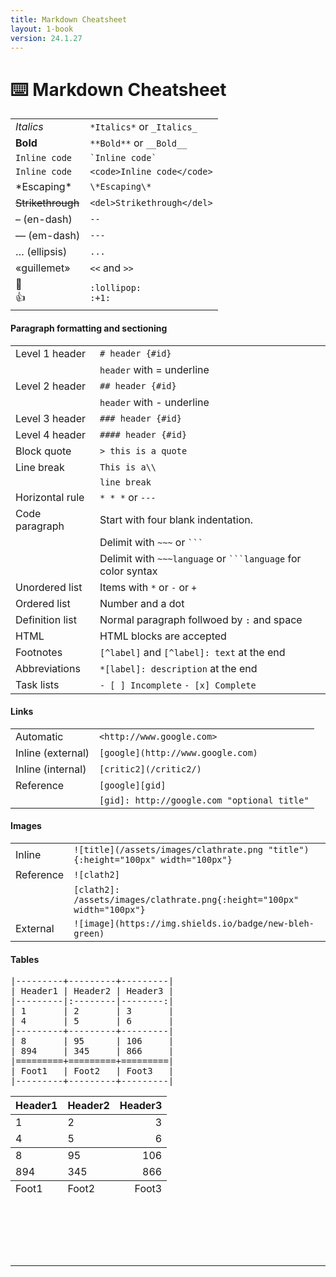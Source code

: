 ```yaml
---
title: Markdown Cheatsheet
layout: 1-book
version: 24.1.27
---
```


# <span class="emoji">⌨️</span> Markdown Cheatsheet

<table>
  <tbody>
    <tr>
      <td><em>Italics</em></td>
      <td>
<code>*Italics*</code> or <code>_Italics_</code>
</td>
    </tr>
    <tr>
      <td><strong>Bold</strong></td>
      <td>
<code>**Bold**</code> or <code>__Bold__</code>
</td>
    </tr>
    <tr>
      <td><code>Inline code</code></td>
      <td><code>`Inline code`</code></td>
    </tr>
    <tr>
      <td><code>Inline code</code></td>
      <td><code>&lt;code&gt;Inline code&lt;/code&gt;</code></td>
    </tr>
    <tr>
      <td>*Escaping*</td>
      <td><code>\*Escaping\*</code></td>
    </tr>
    <tr>
      <td><del>Strikethrough</del></td>
      <td><code>&lt;del&gt;Strikethrough&lt;/del&gt;</code></td>
    </tr>
    <tr>
      <td>– (en-dash)</td>
      <td><code>--</code></td>
    </tr>
    <tr>
      <td>— (em-dash)</td>
      <td><code>---</code></td>
    </tr>
    <tr>
      <td>… (ellipsis)</td>
      <td><code>...</code></td>
    </tr>
    <tr>
      <td>«guillemet»</td>
      <td>
<code>&lt;&lt;</code> and <code>&gt;&gt;</code>
</td>
    </tr>
    <tr>
      <td>
<span class="emoji" title=":lollipop:">🍭</span><br>
<span class="emoji" title=":+1:">👍
      <td><code>:lollipop:<br>:+1:</code></td>
   </span>
   </td>
   </tr>
   </tbody>
   </table>

<h4 id="paragraph-formatting-and-sectioning">Paragraph formatting and sectioning</h4>

<table>
  <tbody>
    <tr>
      <td>Level 1 header</td>
      <td><code># header {#id}</code></td>
    </tr>
    <tr>
      <td> </td>
      <td>
<code>header</code> with = underline</td>
    </tr>
    <tr>
      <td>Level 2 header</td>
      <td><code>## header {#id}</code></td>
    </tr>
    <tr>
      <td> </td>
      <td>
<code>header</code> with - underline</td>
    </tr>
    <tr>
      <td>Level 3 header</td>
      <td><code>### header {#id}</code></td>
    </tr>
    <tr>
      <td>Level 4 header</td>
      <td><code>#### header {#id}</code></td>
    </tr>
    <tr>
      <td>Block quote</td>
      <td><code>&gt; this is a quote</code></td>
    </tr>
    <tr>
      <td>Line break</td>
      <td><code>This is a\\</code></td>
    </tr>
    <tr>
      <td> </td>
      <td><code>line break</code></td>
    </tr>
    <tr>
      <td>Horizontal rule</td>
      <td>
<code>* * *</code> or <code>---</code>
</td>
    </tr>
    <tr>
      <td>Code paragraph</td>
      <td>Start with four blank indentation.</td>
    </tr>
    <tr>
      <td> </td>
      <td>Delimit with <code>~~~</code> or <code>```</code>
</td>
    </tr>
    <tr>
      <td> </td>
      <td>Delimit with <code>~~~language</code> or <code>```language</code> for color syntax</td>
    </tr>
    <tr>
      <td>Unordered list</td>
      <td>Items with <code>*</code> or <code>-</code> or <code>+</code>
</td>
    </tr>
    <tr>
      <td>Ordered list</td>
      <td>Number and a dot</td>
    </tr>
    <tr>
      <td>Definition list</td>
      <td>Normal paragraph follwoed by <code>:</code> and space</td>
    </tr>
    <tr>
      <td>HTML</td>
      <td>HTML blocks are accepted</td>
    </tr>
    <tr>
      <td>Footnotes</td>
      <td>
<code>[^label]</code> and <code>[^label]: text</code> at the end</td>
    </tr>
    <tr>
      <td>Abbreviations</td>
      <td>
<code>*[label]: description</code> at the end</td>
    </tr>
    <tr>
      <td>Task lists</td>
      <td>
<code>- [ ] Incomplete</code> <code>- [x] Complete</code>
</td>
    </tr>
  </tbody>
</table>

<h4 id="links">Links</h4>

<table>
  <tbody>
    <tr>
      <td>Automatic</td>
      <td><code>&lt;http://www.google.com&gt;</code></td>
    </tr>
    <tr>
      <td>Inline (external)</td>
      <td><code>[google](http://www.google.com)</code></td>
    </tr>
    <tr>
      <td>Inline (internal)</td>
      <td><code>[critic2](/critic2/)</code></td>
    </tr>
    <tr>
      <td>Reference</td>
      <td><code>[google][gid]</code></td>
    </tr>
    <tr>
      <td> </td>
      <td><code>[gid]: http://google.com "optional title"</code></td>
    </tr>
  </tbody>
</table>

<h4 id="images">Images</h4>

<table>
  <tbody>
    <tr>
      <td>Inline</td>
      <td><code>![title](/assets/images/clathrate.png "title"){:height="100px" width="100px"}</code></td>
    </tr>
    <tr>
      <td>Reference</td>
      <td><code>![clath2]</code></td>
    </tr>
    <tr>
      <td> </td>
      <td><code>[clath2]: /assets/images/clathrate.png{:height="100px" width="100px"}</code></td>
    </tr>
    <tr>
      <td>External</td>
      <td><code>![image](https://img.shields.io/badge/new-bleh-green)</code></td>
    </tr>
  </tbody>
</table>

<h4 id="tables">Tables</h4>

<pre>
|---------+---------+---------|
| Header1 | Header2 | Header3 |
|---------|:--------|--------:|
| 1       | 2       | 3       |
| 4       | 5       | 6       |
|---------+---------+---------|
| 8       | 95      | 106     |
| 894     | 345     | 866     |
|=========+=========+=========|
| Foot1   | Foot2   | Foot3   |
|---------+---------+---------|
</pre>

<table>
  <thead>
    <tr>
      <th>Header1</th>
      <th style="text-align: left">Header2</th>
      <th style="text-align: right">Header3</th>
    </tr>
  </thead>
  <tbody>
    <tr>
      <td>1</td>
      <td style="text-align: left">2</td>
      <td style="text-align: right">3</td>
    </tr>
    <tr>
      <td>4</td>
      <td style="text-align: left">5</td>
      <td style="text-align: right">6</td>
    </tr>
  </tbody>
  <tbody>
    <tr>
      <td>8</td>
      <td style="text-align: left">95</td>
      <td style="text-align: right">106</td>
    </tr>
    <tr>
      <td>894</td>
      <td style="text-align: left">345</td>
      <td style="text-align: right">866</td>
    </tr>
  </tbody>
  <tfoot>
    <tr>
      <td>Foot1</td>
      <td style="text-align: left">Foot2</td>
      <td style="text-align: right">Foot3</td>
    </tr>
  </tfoot>
</table>


<p>&nbsp;</p>
<p>&nbsp;</p>
<p>&nbsp;</p>

---

<br>




